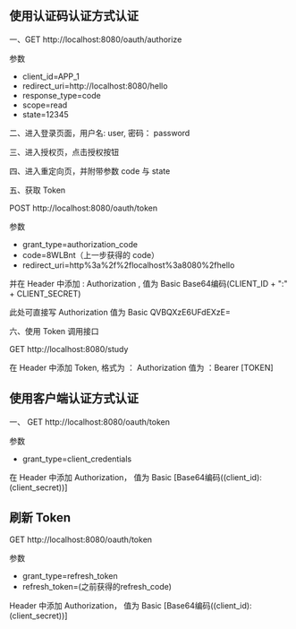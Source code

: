 ## 使用认证码认证方式认证

一、GET http://localhost:8080/oauth/authorize

参数
- client_id=APP_1
- redirect_uri=http://localhost:8080/hello
- response_type=code
- scope=read
- state=12345

二、进入登录页面，用户名: user, 密码： password

三、进入授权页，点击授权按钮

四、进入重定向页，并附带参数 code 与 state

五、获取 Token

POST http://localhost:8080/oauth/token

参数
- grant_type=authorization_code
- code=8WLBnt（上一步获得的 code）
- redirect_uri=http%3a%2f%2flocalhost%3a8080%2fhello

并在 Header 中添加 : Authorization , 值为 Basic Base64编码(CLIENT_ID + ":" + CLIENT_SECRET)

此处可直接写 Authorization 值为 Basic QVBQXzE6UFdEXzE=

六、使用 Token 调用接口

GET http://localhost:8080/study

在 Header 中添加 Token, 格式为 ： Authorization 值为 ：Bearer \[TOKEN\]


## 使用客户端认证方式认证 

一、 GET http://localhost:8080/oauth/token

参数
- grant_type=client_credentials

在 Header 中添加 Authorization， 值为 Basic \[Base64编码((client_id):(client_secret))\]


## 刷新 Token

GET http://localhost:8080/oauth/token

参数
- grant_type=refresh_token
- refresh_token=(之前获得的refresh_code)

Header 中添加 Authorization， 值为 Basic \[Base64编码((client_id):(client_secret))\]